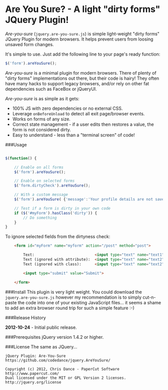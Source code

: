 Are You Sure?  - A light "dirty forms" JQuery Plugin!
======

*Are-you-sure* (```jquery.are-you-sure.js```) is simple light-weight "dirty 
forms" JQuery Plugin for modern browsers.  It helps prevent users from loosing 
unsaved form changes.

It's simple to use.  Just add the following line to your page's ready 
function:

```javascript
$('form').areYouSure();
```

*Are-you-sure* is a minimal plugin for modern browsers.  There of plenty of 
"dirty forms" implementations out there, but their code is hairy! They often 
have many hacks to support legacy browsers, and/or rely on other fat 
dependencies such as FaceBox or jQueryUI.  

*Are-you-sure* is as simple as it gets:

 * 100% JS with zero dependencies or no external CSS.
 * Leverage `onBeforeUnload` to detect all exit page/browser events.
 * Works on forms of any size.
 * Correct state management - if a user edits then restores a value, the form 
   is not considered dirty.
 * Easy to understand - less than a "terminal screen" of code!

###Usage

```javascript

$(function() {

    // Enable on all forms
    $('form').areYouSure();

    // Enable on selected forms
    $('form.dirtyCheck').areYouSure();

    // With a custom message
    $('form').areYouSure( {'message':'Your profile details are not saved!'} );

    // Test if a form is dirty in your own code
    if ($('#myForm').hasClass('dirty')) {
        // Do something
    }
}
```
To ignore selected fields from the dirtyness check: 

```html
    <form id="myForm" name="myform" action="/post" method="post">

        Text:                           <input type="text" name="text1"> <br />
        Text (ignored with attribute):  <input type="text" name="text2" data-ays-ignore="true"> <br />
        Text (ignored with class):      <input type="text" name="text2" class="aysIgnore"> <br />

        <input type="submit" value="Submit">

	</form>
```


###Install
This plugin is very light weight. You could download the 
```jquery.are-you-sure.js``` however my recommendation is to simply 
cut-n-paste the code into one of your existing JavaScript files... it seems 
a shame to add an extra browser round trip for such a simple feature :-)


###Release History

**2012-10-24** - Initial public release.


###Prerequisites
jQuery version 1.4.2 or higher. 


###License
The same as JQuery...

    jQuery Plugin: Are-You-Sure
    https://github.com/codedance/jquery.AreYouSure/
 
    Copyright (c) 2012, Chris Dance - PaperCut Software http://www.papercut.com/
    Dual licensed under the MIT or GPL Version 2 licenses.
    http://jquery.org/license

